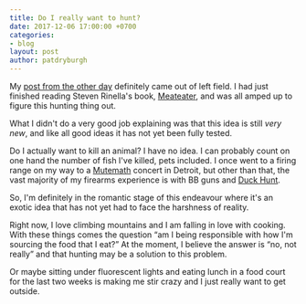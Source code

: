 ```yaml
---
title: Do I really want to hunt?
date: 2017-12-06 17:00:00 +0700
categories:
- blog
layout: post
author: patdryburgh
---
```


My [post from the other day](http://patdryburgh.com/blog/becoming-a-meateater/) definitely came out of left field. I had just finished reading Steven Rinella's book, [Meateater](https://www.amazon.com/Meat-Eater-Adventures-American-Hunter/dp/0385529821), and was all amped up to figure this hunting thing out.

What I didn't do a very good job explaining was that this idea is still _very new_, and like all good ideas it has not yet been fully tested.

Do I actually want to kill an animal? I have no idea. I can probably count on one hand the number of fish I've killed, pets included. I once went to a firing range on my way to a [Mutemath](http://www.mutemath.com/) concert in Detroit, but other than that, the vast majority of my firearms experience is with BB guns and [Duck Hunt](https://en.wikipedia.org/wiki/Duck_Hunt). 

So, I'm definitely in the romantic stage of this endeavour where it's an exotic idea that has not yet had to face the harshness of reality.

Right now, I love climbing mountains and I am falling in love with cooking. With these things comes the question “am I being responsible with how I'm sourcing the food that I eat?” At the moment, I believe the answer is “no, not really” and that hunting may be a solution to this problem.

Or maybe sitting under fluorescent lights and eating lunch in a food court for the last two weeks is making me stir crazy and I just really want to get outside.